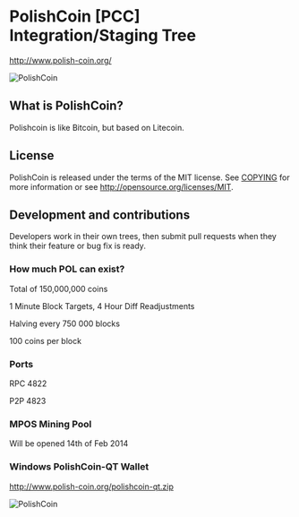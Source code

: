 ﻿# PolishCoin [PCC] Integration/Staging Tree

http://www.polish-coin.org/

![PolishCoin](http://www.polish-coin.org/media/logo_big_polishcoin_350.png)


## What is PolishCoin?
Polishcoin is like Bitcoin, but based on Litecoin.

## License
PolishCoin is released under the terms of the MIT license. See [COPYING](COPYING)
for more information or see http://opensource.org/licenses/MIT.

## Development and contributions
Developers work in their own trees, then submit pull requests when they think
their feature or bug fix is ready.

### How much POL can exist?
Total of 150,000,000 coins

1 Minute Block Targets, 4 Hour Diff Readjustments

Halving every 750 000 blocks

100 coins per block

### Ports

RPC 4822

P2P 4823


### MPOS Mining Pool

Will be opened 14th of Feb 2014

### Windows PolishCoin-QT Wallet

http://www.polish-coin.org/polishcoin-qt.zip

![PolishCoin](http://www.polish-coin.org/media/logo_big_polishcoin_350.png)
